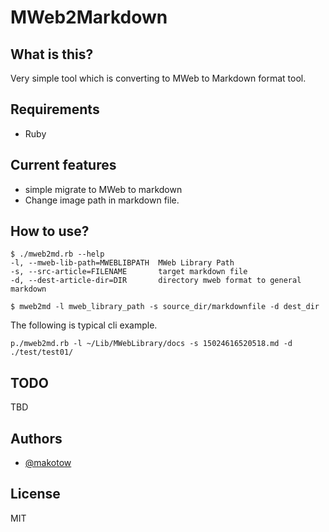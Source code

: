 # MWeb2Markdown


## What is this?

Very simple tool which is converting to MWeb to Markdown format tool.

## Requirements

- Ruby

## Current features

- simple migrate to MWeb to markdown
- Change image path in markdown file.

## How to use?

```
$ ./mweb2md.rb --help
-l, --mweb-lib-path=MWEBLIBPATH  MWeb Library Path
-s, --src-article=FILENAME       target markdown file
-d, --dest-article-dir=DIR       directory mweb format to general markdown
```

```Examples
$ mweb2md -l mweb_library_path -s source_dir/markdownfile -d dest_dir
```

The following is typical cli example.
```
p./mweb2md.rb -l ~/Lib/MWebLibrary/docs -s 15024616520518.md -d ./test/test01/
```

## TODO

TBD

## Authors

- [@makotow](https://github.com/makotow)

## License

MIT
